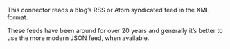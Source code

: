 
This connector reads a blog’s RSS or Atom syndicated feed in the XML format.

These feeds have been around for over 20 years and generally it’s better to use the more modern JSON feed, when available.

